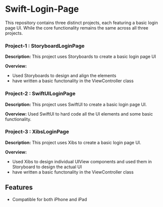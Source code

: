 # Swift-Login-Page

This repository contains three distinct projects, each featuring a basic login page UI. While the core functionality remains the same across all three projects.

### Project-1 : StoryboardLoginPage

**Description:** This project uses Storyboards to create a basic login page UI

**Overview:**

- Used Storyboards to design and align the elements
- have written a basic functonality in the ViewController class

### Project-2 : SwiftUILoginPage

**Description:** This project uses SwiftUI to create a basic login page UI.

**Overview:** Used SwiftUI to hard code all the UI elements and some basic functionality.

### Project-3 : XibsLoginPage

**Description:** This project uses Xibs to create a basic login page UI.

**Overview:**

- Used Xibs to design individual UIView components and used them in Storyboard to design the actual UI
- have written a basic functonality in the ViewController class

## Features

- Compatible for both iPhone and iPad
